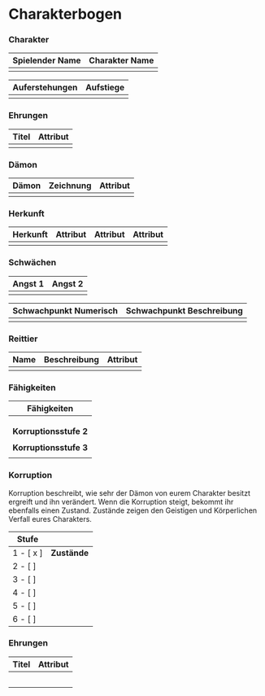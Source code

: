 # Charakterbogen

### Charakter

| Spielender Name | Charakter Name |
| --------------- | -------------- |
|                 |                |

| Auferstehungen | Aufstiege |
| -------------- | --------- |
|                |           |

### Ehrungen

| Titel | Attribut |
| ----- | -------- |
|       |          |

### Dämon

| Dämon | Zeichnung | Attribut |
| ----- | --------- | -------- |
|       |           |          |

### Herkunft

| Herkunft | Attribut | Attribut | Attribut |
| -------- | -------- | -------- | -------- |
|          |          |          |          |

### Schwächen

| Angst 1 | Angst 2 |
| ------- | ------- |
|         |         |

| Schwachpunkt Numerisch | Schwachpunkt Beschreibung |
| ---------------------- | ------------------------- |
|                        |                           |

### Reittier

| Name | Beschreibung | Attribut |
| ---- | ------------ | -------- |
|      |              |          |

### Fähigkeiten

| **Fähigkeiten**            |
| -------------------------- |
|                            |
|                            |
|                            |
| **Korruptionsstufe 2**     |
|                            |
| **Korruptionsstufe** **3** |
|                            |

### Korruption

Korruption beschreibt, wie sehr der D&auml;mon von eurem Charakter besitzt ergreift und ihn ver&auml;ndert. Wenn die Korruption steigt, bekommt ihr ebenfalls einen Zustand. Zust&auml;nde zeigen den Geistigen und K&ouml;rperlichen Verfall eures Charakters.

| Stufe      |              |
| ---------- | ------------ |
| 1 - [ x ]  | **Zustände** |
| 2 - [    ] |              |
| 3 - [    ] |              |
| 4 - [    ] |              |
| 5 - [    ] |              |
| 6 - [    ] |              |

### Ehrungen			

| **Titel** | Attribut |
| --------- | -------- |
|           |          |
|           |          |
|           |          |
|           |          |
|           |          |

